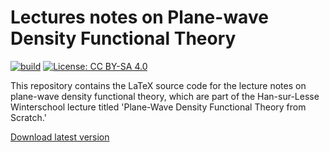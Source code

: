 # Lectures notes on Plane-wave Density Functional Theory

[![build](https://github.com/ifilot/pwdft-lecture-notes/actions/workflows/build.yml/badge.svg)](https://github.com/ifilot/pwdft-lecture-notes/actions/workflows/build.yml)
[![License: CC BY-SA 4.0](https://img.shields.io/badge/License-CC%20BY--SA%204.0-lightgrey.svg)](https://creativecommons.org/licenses/by-sa/4.0/)



This repository contains the LaTeX source code for the lecture notes on
plane-wave density functional theory, which are part of the Han-sur-Lesse
Winterschool lecture titled 'Plane-Wave Density Functional Theory from Scratch.'

[Download latest version](https://github.com/ifilot/pwdft-lecture-notes/releases/latest/download/pwdft-filot.pdf)